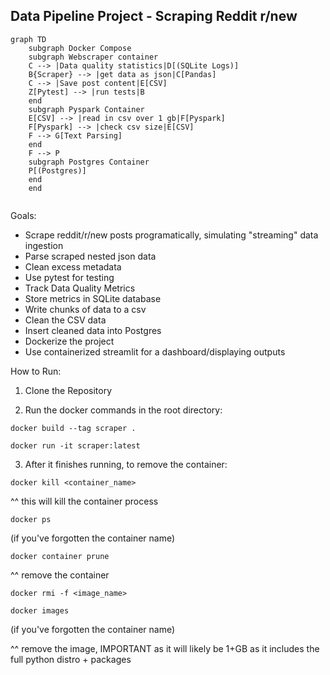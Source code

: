 ## Data Pipeline Project - Scraping Reddit r/new

```mermaid
graph TD
    subgraph Docker Compose
    subgraph Webscraper container
    C --> |Data quality statistics|D[(SQLite Logs)]
    B{Scraper} --> |get data as json|C[Pandas]
    C --> |Save post content|E[CSV]
    Z[Pytest] --> |run tests|B
    end
    subgraph Pyspark Container
    E[CSV] --> |read in csv over 1 gb|F[Pyspark]
    F[Pyspark] --> |check csv size|E[CSV]
    F --> G[Text Parsing]
    end
    F --> P
    subgraph Postgres Container
    P[(Postgres)]
    end
    end
    
```

Goals:
- Scrape reddit/r/new posts programatically, simulating "streaming" data ingestion
- Parse scraped nested json data
- Clean excess metadata
- Use pytest for testing
- Track Data Quality Metrics
- Store metrics in SQLite database
- Write chunks of data to a csv
- Clean the CSV data
- Insert cleaned data into Postgres
- Dockerize the project
- Use containerized streamlit for a dashboard/displaying outputs


How to Run:

1. Clone the Repository

2. Run the docker commands in the root directory:

`docker build --tag scraper .`

`docker run -it scraper:latest`

3. After it finishes running, to remove the container:

`docker kill <container_name>`

^^ this will kill the container process

`docker ps`

(if you've forgotten the container name)

`docker container prune` 	

^^ remove the container

`docker rmi -f <image_name>`

`docker images`

(if you've forgotten the container name)

^^ remove the image, IMPORTANT as it will likely be 1+GB as it includes the full python distro + packages
